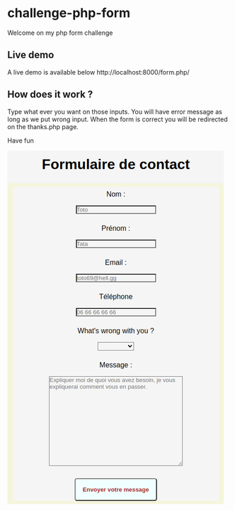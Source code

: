 # challenge-php-form

Welcome on my php form challenge

## Live demo

A live demo is available below
http://localhost:8000/form.php/

## How does it work ?

Type what ever you want on those inputs.
You will have error message as long as we put wrong input.
When the form is correct you will be redirected on the thanks.php page.

Have fun

![Getting Started](./images/Formulaire_de_contact.png)





